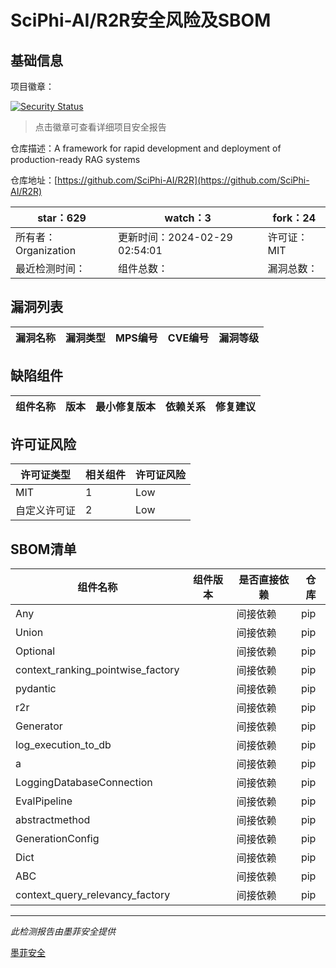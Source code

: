 # SciPhi-AI/R2R安全风险及SBOM

## 基础信息

项目徽章：

[![Security Status](https://www.murphysec.com/platform3/v31/badge/1762914493604380672.svg)](https://www.murphysec.com/console/report/1762914355288817664/1762914493604380672)

> 点击徽章可查看详细项目安全报告

仓库描述：A framework for rapid development and deployment of production-ready RAG systems

仓库地址：[https://github.com/SciPhi-AI/R2R](https://github.com/SciPhi-AI/R2R)

| star：629 | watch：3 | fork：24 |
| ----------- | -------------- | ------------ |
| 所有者：Organization | 更新时间：2024-02-29 02:54:01 | 许可证：MIT |
| 最近检测时间： | 组件总数： | 漏洞总数： |




## 漏洞列表

| 漏洞名称 | 漏洞类型 | MPS编号 | CVE编号 | 漏洞等级 |
| ------- | ------ | ------- | ------ | ----- |





## 缺陷组件

| 组件名称 | 版本 | 最小修复版本 | 依赖关系 | 修复建议 |
| -------- | ---- | ------------ | -------- | -------- |





## 许可证风险

| 许可证类型 | 相关组件 | 许可证风险 |
| ---------- | -------- | ---------- |
|MIT|1|Low|
|自定义许可证|2|Low|




## SBOM清单

| 组件名称 | 组件版本 | 是否直接依赖 | 仓库 |
| -------- | -------- | ------------ | ---- |
|Any||间接依赖|pip|
|Union||间接依赖|pip|
|Optional||间接依赖|pip|
|context_ranking_pointwise_factory||间接依赖|pip|
|pydantic||间接依赖|pip|
|r2r||间接依赖|pip|
|Generator||间接依赖|pip|
|log_execution_to_db||间接依赖|pip|
|a||间接依赖|pip|
|LoggingDatabaseConnection||间接依赖|pip|
|EvalPipeline||间接依赖|pip|
|abstractmethod||间接依赖|pip|
|GenerationConfig||间接依赖|pip|
|Dict||间接依赖|pip|
|ABC||间接依赖|pip|
|context_query_relevancy_factory||间接依赖|pip|


------

*此检测报告由墨菲安全提供*

[墨菲安全](www.murphysec.com)